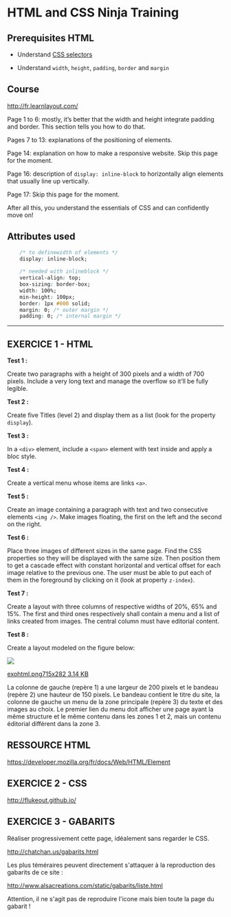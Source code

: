 # HTML and CSS Ninja Training

**Prerequisites HTML**
------------------

* Understand [CSS selectors](http://discourse.simplon.co/t/selecteurs-css/32/1)

* Understand `width`, `height`, `padding`, `border` and `margin`


**Course**
---------

<http://fr.learnlayout.com/>

Page 1 to 6: mostly, it’s better that the width and height integrate padding and border. This section tells you how to do that. 

Pages 7 to 13: explanations of the positioning of elements. 

Page 14: explanation on how to make a responsive website. Skip this page for the moment.

Page 16: description of `display: inline-block` to horizontally align elements that usually line up vertically. 

Page 17: Skip this page for the moment. 

After all this, you understand the essentials of CSS and can confidently move on!  

**Attributes used**
----------------------

```css
    /* to definewidth of elements */
    display: inline-block;
    
    /* needed with inline­block */
    vertical-align: top;
    box-sizing: border-box;
    width: 100%;
    min-height: 100px;
    border: 1px #000 solid;
    margin: 0; /* outer margin */  
    padding: 0; /* internal margin */
```
------------------------------------------------------------

EXERCICE 1 - HTML
-----------------

**Test 1 :**

Create two paragraphs with a height of 300 pixels and a width of 700 pixels. Include a very long 
text and manage the overflow so it’ll be fully legible.

**Test 2 :**

Create five Titles (level 2) and display them as a list (look for the property `display`).

**Test 3 :**

In a `<div>` element, include a `<span>` element with text inside and apply a bloc style.  

**Test 4 :**

Create a vertical menu whose items are links `<a>`.

**Test 5 :**

Create an image containing a paragraph with text and two consecutive elements `<img />`.
Make images floating, the first on the left and the second on the right. 

**Test 6 :**

Place three images of different sizes in the same page. Find the CSS properties so they will be 
displayed with the same size. Then position them to get a cascade effect with constant horizontal 
and vertical offset for each image relative to the previous one. The user must be able to put each 
of them in the foreground by clicking on it (look at property `z-index`).

**Test 7 :**

Create a layout with three columns of respective widths of 20%, 65% and 15%. The first and third 
ones respectively shall contain a menu and a list of links created from images. The central 
column must have editorial content. 

**Test 8 :**

Create a layout modeled on the figure below:

![](media/image01.png)

[exohtml.png](http://discourse.simplon.co/uploads/default/original/1X/56fb84ccace7ac3435101813835f602df2cd3425.png)[715x282
3.14
KB](http://discourse.simplon.co/uploads/default/original/1X/56fb84ccace7ac3435101813835f602df2cd3425.png)

[](http://discourse.simplon.co/uploads/default/original/1X/56fb84ccace7ac3435101813835f602df2cd3425.png)

La colonne de gauche (repère 1) a une largeur de 200 pixels et le
bandeau (repère 2) une hauteur de 150 pixels. Le bandeau contient le
titre du site, la colonne de gauche un menu de la zone principale
(repère 3) du texte et des images au choix. Le premier lien du menu doit
afficher une page ayant la même structure et le même contenu dans les
zones 1 et 2, mais un contenu éditorial différent dans la zone 3.

RESSOURCE HTML
--------------

<https://developer.mozilla.org/fr/docs/Web/HTML/Element>

EXERCICE 2 - CSS
----------------

<http://flukeout.github.io/>

EXERCICE 3 - GABARITS
---------------------

Réaliser progressivement cette page, idéalement sans regarder le CSS.

<http://chatchan.us/gabarits.html>

Les plus téméraires peuvent directement s'attaquer à la reproduction des
gabarits de ce site :

<http://www.alsacreations.com/static/gabarits/liste.html>

Attention, il ne s'agit pas de reproduire l'icone mais bien toute la
page du gabarit !
